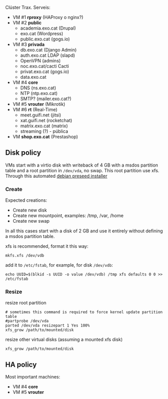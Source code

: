 Clúster Trax. Serveis:
- VM #1 **rproxy** (HAProxy o nginx?)
- VM #2 **public**
    - academia.exo.cat (Drupal)
    - exo.cat (Wordpress)
    - public.exo.cat (gogs.io)
- VM #3 **privada**
    - db.exo.cat (Django Admin)
    - auth.exo.cat LDAP (slapd)
    - OpenVPN (admins)
    - noc.exo.cat/cacti Cacti
    - privat.exo.cat (gogs.io)
    - data.exo.cat
- VM #4 **core**
    - DNS (ns.exo.cat)
    - NTP (ntp.exo.cat)
    - SMTP? (mailer.exo.cat?)
- VM #5 **vrouter** (Mikrotik)
- VM #6 **rt** (Real-Time)
    - meet.guifi.net (jitsi)
    - xat.guifi.net (rocketchat)
    - matrix.exo.cat (matrix)
    - streaming (?) - pública
- VM **shop.exo.cat** (Prestashop)

## Disk policy

VMs start with a virtio disk with writeback of 4 GB with a msdos partition table and a root partition in `/dev/vda`, no swap. This root partition use xfs. Through this automated [debian preseed installer](https://TODO)

### Create

Expected creations:
- Create new disk
- Create new mountpoint, examples: /tmp, /var, /home
- Create new swap

In all this cases start with a disk of 2 GB and use it entirely without defining a msdos partition table.

xfs is recommended, format it this way:

`mkfs.xfs /dev/vdb`

add it to `/etc/fstab`, for example, for disk `/dev/vdb`:

`echo UUID=$(blkid -s UUID -o value /dev/vdb) /tmp xfs defaults 0 0 >> /etc/fstab`

### Resize

resize root partition

```
# sometimes this command is required to force kernel update partition table
#partprobe /dev/vda
parted /dev/vda resizepart 1 Yes 100%
xfs_grow /path/to/mounted/disk
```

resize other virtual disks (assuming a mounted xfs disk)

`xfs_grow /path/to/mounted/disk`

## HA policy

Most important machines:

- VM #4 **core**
- VM #5 **vrouter**
